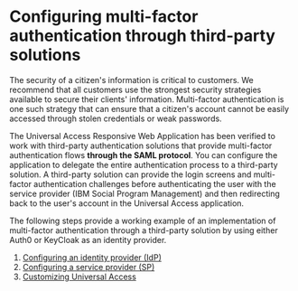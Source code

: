 # Configuring multi-factor authentication through third-party solutions

The security of a citizen's information is critical to customers. We recommend that all customers use the strongest security strategies available to secure their clients' information. Multi-factor authentication is one such strategy that can ensure that a citizen's account cannot be easily accessed through stolen credentials or weak passwords.

The Universal Access Responsive Web Application has been verified to work with third-party authentication solutions that provide multi-factor authentication flows **through the SAML protocol**. You can configure the application to delegate the entire authentication process to a third-party solution. A third-party solution can provide the login screens and multi-factor authentication challenges before authenticating the user with the service provider (IBM Social Program Management) and then redirecting back to the user's account in the Universal Access application.

The following steps provide a working example of an implementation of multi-factor authentication through a third-party solution by using either Auth0 or KeyCloak as an identity provider.

 1. [Configuring an identity provider (IdP)](./identity-provider/idp_config.md)
 2. [Configuring a service provider (SP)](./service-provider/WebSphere_traditional/README.md)
 3. [Customizing Universal Access](./universal-access-custom/explicitSSOLoginRedirection/README.md)
